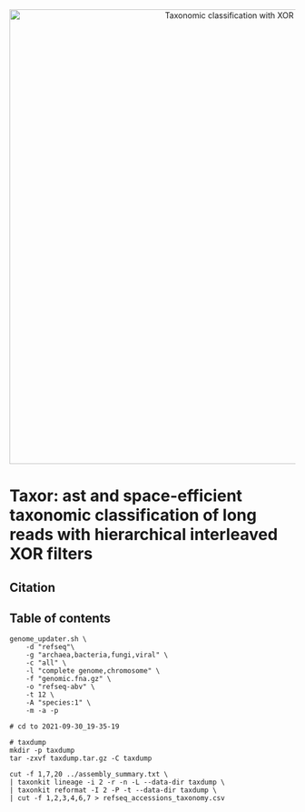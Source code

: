 <center><img src="Original Logo.png" alt="Taxonomic classification with XOR filters" width="800"/></center>

# Taxor: ast and space-efficient taxonomic classification of long reads with hierarchical interleaved XOR filters

## Citation

## Table of contents

```
genome_updater.sh \
    -d "refseq"\
    -g "archaea,bacteria,fungi,viral" \
    -c "all" \
    -l "complete genome,chromosome" \
    -f "genomic.fna.gz" \
    -o "refseq-abv" \
    -t 12 \
    -A "species:1" \
    -m -a -p

# cd to 2021-09-30_19-35-19

# taxdump
mkdir -p taxdump
tar -zxvf taxdump.tar.gz -C taxdump

cut -f 1,7,20 ../assembly_summary.txt \
| taxonkit lineage -i 2 -r -n -L --data-dir taxdump \
| taxonkit reformat -I 2 -P -t --data-dir taxdump \
| cut -f 1,2,3,4,6,7 > refseq_accessions_taxonomy.csv

```
